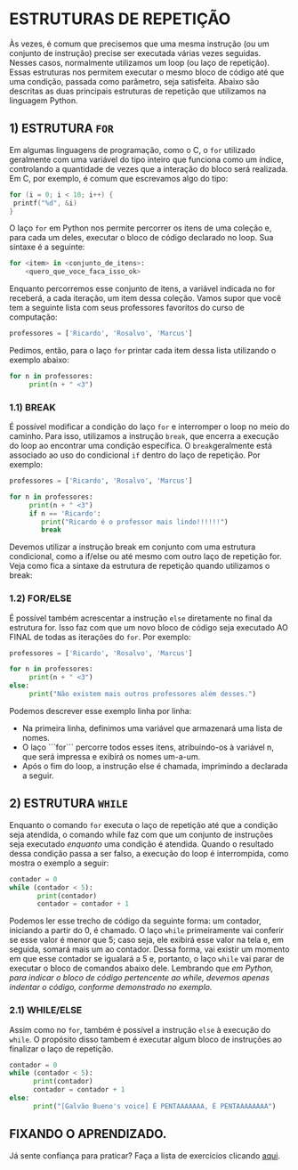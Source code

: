 # ESTRUTURAS DE REPETIÇÃO

Às vezes, é comum que precisemos que uma mesma instrução (ou um conjunto de instrução) precise ser executada várias vezes seguidas. 
Nesses casos, normalmente utilizamos um loop (ou laço de repetição). Essas estruturas nos permitem executar o mesmo bloco de código até que uma condição, passada como parâmetro, seja satisfeita.
Abaixo são descritas as duas principais estruturas de repetição que utilizamos na linguagem Python.

## 1) ESTRUTURA ```FOR```
Em algumas linguagens de programação, como o C, o ```for``` utilizado geralmente com uma variável do tipo inteiro que funciona como um índice, controlando a quantidade de vezes que a interação do bloco será realizada.
Em C, por exemplo, é comum que escrevamos algo do tipo: 


```c
for (i = 0; i < 10; i++) {
 printf("%d", &i)
}
```

O laço ```for``` em Python nos permite percorrer os itens de uma coleção e, para cada um deles, executar o bloco de código declarado no loop. Sua sintaxe é a seguinte:

```python
for <item> in <conjunto_de_itens>:
    <quero_que_voce_faca_isso_ok>
```

Enquanto percorremos esse conjunto de itens, a variável indicada no for receberá, a cada iteração, um item dessa coleção.
Vamos supor que você tem a seguinte lista com seus professores favoritos do curso de computação: 

```python
professores = ['Ricardo', 'Rosalvo', 'Marcus']
```

Pedimos, então, para o laço ```for``` printar cada item dessa lista utilizando o exemplo abaixo:

```python
for n in professores:
     print(n + " <3")
```

### 1.1) BREAK
É possível modificar a condição do laço ```for``` e interromper o loop no meio do caminho. 
Para isso, utilizamos a instrução ```break```, que encerra a execução do loop ao encontrar uma condição específica. O ```break```geralmente está associado ao uso do condicional ```if``` dentro do laço de repetição. Por exemplo:

```python
professores = ['Ricardo', 'Rosalvo', 'Marcus']

for n in professores:
     print(n + " <3")
     if n == 'Ricardo':
        print("Ricardo é o professor mais lindo!!!!!!")
        break
```



Devemos utilizar a instrução break em conjunto com uma estrutura condicional, como a if/else ou até mesmo com outro laço de repetição for. Veja como fica a sintaxe da estrutura de repetição quando utilizamos o break:

### 1.2) FOR/ELSE
É possível também acrescentar a instrução ```else``` diretamente no final da estrutura for. 
Isso faz com que um novo bloco de código seja executado AO FINAL de todas as iterações do ```for```. Por exemplo:

```python
professores = ['Ricardo', 'Rosalvo', 'Marcus']

for n in professores:
     print(n + " <3")
else:
     print("Não existem mais outros professores além desses.")
```

Podemos descrever esse exemplo linha por linha: 
<ul> 
<li> Na primeira linha, definimos uma variável que armazenará uma lista de nomes. 
<li> O laço ```for``` percorre todos esses itens, atribuindo-os à variável n, que será impressa e exibirá os nomes um-a-um.
<li> Após o fim do loop, a instrução else é chamada, imprimindo a declarada a seguir.
</ul>




## 2) ESTRUTURA ```WHILE```

Enquanto o comando ```for``` executa o laço de repetição até que a condição seja atendida, o comando while faz com que um conjunto de instruções seja executado <i>enquanto</i> uma condição é atendida. Quando o resultado dessa condição passa a ser falso, a execução do loop é interrompida, como mostra o exemplo a seguir:

```python
contador = 0
while (contador < 5):
       print(contador)
       contador = contador + 1
```

Podemos ler esse trecho de código da seguinte forma: um contador, iniciando a partir do 0, é chamado. O laço ```while``` primeiramente vai conferir se esse valor é menor que 5; caso seja, ele exibirá esse valor na tela e, em seguida, somará mais um ao contador. Dessa forma, vai existir um momento em que esse contador se igualará a 5 e, portanto, o laço ```while``` vai parar de executar o bloco de comandos abaixo dele. Lembrando que <i>em Python, para indicar o bloco de código pertencente ao while, devemos apenas indentar o código, conforme demonstrado no exemplo.</i> 


### 2.1) WHILE/ELSE
Assim como no ```for```, também é possível a instrução ```else``` à execução do ```while```. O propósito disso tambem é executar algum bloco de instruções ao finalizar o laço de repetição. 

```python
contador = 0
while (contador < 5):
      print(contador)
      contador = contador + 1
else:
      print("[Galvão Bueno's voice] É PENTAAAAAAA, É PENTAAAAAAAA")
```

## FIXANDO O APRENDIZADO.
Já sente confiança para praticar? Faça a lista de exercícios clicando <a href="https://github.com/edjairaguiar/minicurso-python/blob/main/exercicios/lista3.md">aqui</a>.
